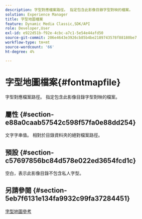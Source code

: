 ```yaml
---
description: 字型對應檔案路徑。 指定包含此影像目錄字型對映的檔案。
solution: Experience Manager
title: 字型地圖檔案
feature: Dynamic Media Classic,SDK/API
role: Developer,User
exl-id: e922d51b-f92e-4cbc-a7c1-5e54e44afd50
source-git-commit: 206e4643e3926cb85b4be2189743578f88180be7
workflow-type: tm+mt
source-wordcount: '66'
ht-degree: 4%

---
```


# 字型地圖檔案{#fontmapfile}

字型對應檔案路徑。 指定包含此影像目錄字型對映的檔案。

## 屬性 {#section-e88a0caab57542c598f57fa0e88dd254}

文字字串值。 相對於目錄資料夾的絕對檔案路徑。

## 預設 {#section-c57697856bc84d578e022ed3654fcd1c}

空白，表示此影像目錄不包含私人字型。

## 另請參閱 {#section-5eb7f6131e134fa9932c99fa37284451}

[字型地圖參考](../../../../../is-api/image-catalog/image-serving-api-ref/c-image-catalog-reference/c-font-map-reference/c-font-map-reference.md#concept-f81f319d03c646c5a8ef87b3277dd37d)
